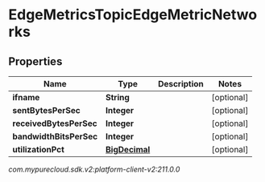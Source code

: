 # EdgeMetricsTopicEdgeMetricNetworks


## Properties

| Name | Type | Description | Notes |
| ------------ | ------------- | ------------- | ------------- |
| **ifname** | **String** |  |  [optional] |
| **sentBytesPerSec** | **Integer** |  |  [optional] |
| **receivedBytesPerSec** | **Integer** |  |  [optional] |
| **bandwidthBitsPerSec** | **Integer** |  |  [optional] |
| **utilizationPct** | [**BigDecimal**](BigDecimal) |  |  [optional] |




_com.mypurecloud.sdk.v2:platform-client-v2:211.0.0_

